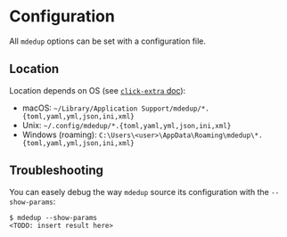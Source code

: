 # Configuration

All `mdedup` options can be set with a configuration file.

## Location

Location depends on OS (see
[`click-extra` doc](https://kdeldycke.github.io/click-extra/config.html#pattern-matching)):

- macOS:
  `~/Library/Application Support/mdedup/*.{toml,yaml,yml,json,ini,xml}`
- Unix:
  `~/.config/mdedup/*.{toml,yaml,yml,json,ini,xml}`
- Windows (roaming):
  `C:\Users\<user>\AppData\Roaming\mdedup\*.{toml,yaml,yml,json,ini,xml}`

## Troubleshooting

You can easely debug the way `mdedup` source its configuration with the `--show-params`:

```shell-session
$ mdedup --show-params
<TODO: insert result here>
```

